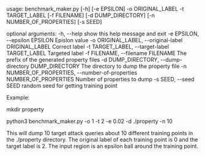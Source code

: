 usage: benchmark_maker.py [-h] [-e EPSILON] -o ORIGINAL_LABEL -t TARGET_LABEL
                          [-f FILENAME] [-d DUMP_DIRECTORY]
                          [-n NUMBER_OF_PROPERTIES] [-s SEED]

optional arguments:
  -h, --help            show this help message and exit
  -e EPSILON, --epsilon EPSILON
                        Epislon value
  -o ORIGINAL_LABEL, --original-label ORIGINAL_LABEL
                        Correct label
  -t TARGET_LABEL, --target-label TARGET_LABEL
                        Targeted label
  -f FILENAME, --filename FILENAME
                        The prefix of the generated property files
  -d DUMP_DIRECTORY, --dump-directory DUMP_DIRECTORY
                        The directory to dump the property file
  -n NUMBER_OF_PROPERTIES, --number-of-properties NUMBER_OF_PROPERTIES
                        Number of properties to dump
  -s SEED, --seed SEED  random seed for getting training point

Example:

mkdir property

python3 benchmark_maker.py -o 1 -t 2 -e 0.02 -d ./property -n 10

This will dump 10 target attack queries about 10 different training points
in the ./property directory.
The original label of each training point is 0 and the target label is 2.
The input region is an epsilon ball around the training point.
